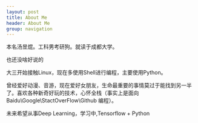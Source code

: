 ```yaml
---
layout: post
title: About Me
header: About Me
group: navigation
---
```




本名汤昱焜。工科男考研狗。就读于成都大学。

也还没啥好说的

大三开始接触Linux，现在多使用Shell进行编程，主要使用Python。

曾经爱好动漫、音游，现在爱好女朋友，生命最重要的事情莫过于能找到另一半了。喜欢各种新奇好玩的技术，心怀全栈（事实上是面向 Baidu\Google\StactOverFlow\Github 编程）。

未来希望从事Deep Learning，学习中,Tensorflow + Python




